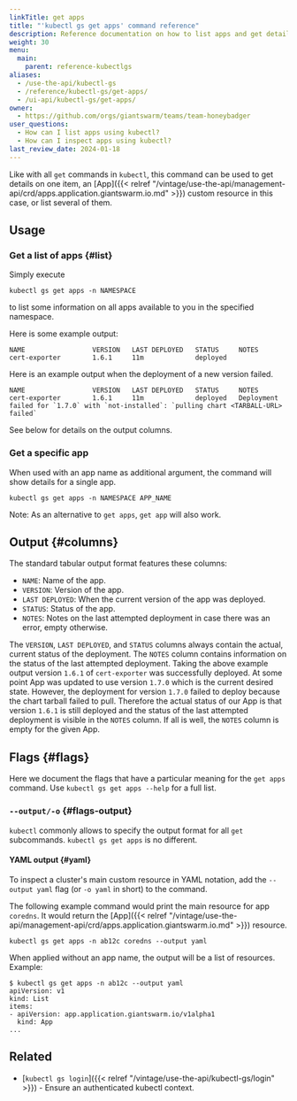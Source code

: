 ```yaml
---
linkTitle: get apps
title: "'kubectl gs get apps' command reference"
description: Reference documentation on how to list apps and get details for a single app using 'kubectl gs'.
weight: 30
menu:
  main:
    parent: reference-kubectlgs
aliases:
  - /use-the-api/kubectl-gs
  - /reference/kubectl-gs/get-apps/
  - /ui-api/kubectl-gs/get-apps/
owner:
  - https://github.com/orgs/giantswarm/teams/team-honeybadger
user_questions:
  - How can I list apps using kubectl?
  - How can I inspect apps using kubectl?
last_review_date: 2024-01-18
---
```


Like with all `get` commands in `kubectl`, this command can be used to get details on one item, an [App]({{< relref "/vintage/use-the-api/management-api/crd/apps.application.giantswarm.io.md" >}})
custom resource in this case, or list several of them.

## Usage

### Get a list of apps {#list}

Simply execute

```nohighlight
kubectl gs get apps -n NAMESPACE
```

to list some information on all apps available to you in the specified namespace.

Here is some example output:

```nohighlight
NAME                 VERSION   LAST DEPLOYED   STATUS     NOTES
cert-exporter        1.6.1     11m             deployed
```

Here is an example output when the deployment of a new version failed.

```nohighlight
NAME                 VERSION   LAST DEPLOYED   STATUS     NOTES
cert-exporter        1.6.1     11m             deployed   Deployment failed for `1.7.0` with `not-installed`: `pulling chart <TARBALL-URL> failed`
```

See below for details on the output columns.

### Get a specific app

When used with an app name as additional argument, the command will show details for a single app.

```nohighlight
kubectl gs get apps -n NAMESPACE APP_NAME
```

Note: As an alternative to `get apps`, `get app` will also work.

## Output {#columns}

The standard tabular output format features these columns:

- `NAME`: Name of the app.
- `VERSION`: Version of the app.
- `LAST DEPLOYED`: When the current version of the app was deployed.
- `STATUS`: Status of the app.
- `NOTES`: Notes on the last attempted deployment in case there was an error, empty otherwise.

The `VERSION`, `LAST DEPLOYED`, and `STATUS` columns always contain the actual, current status of the deployment. The `NOTES` column contains information on the status of the last attempted deployment. Taking the above example output version `1.6.1` of `cert-exporter` was successfully deployed. At some point App was updated to use version `1.7.0` which is the current desired state. However, the deployment for version `1.7.0` failed to deploy because the chart tarball failed to pull. Therefore the actual status of our App is that version `1.6.1` is still deployed and the status of the last attempted deployment is visible in the `NOTES` column. If all is well, the `NOTES` column is empty for the given App.

## Flags {#flags}

Here we document the flags that have a particular meaning for the `get apps` command. Use `kubectl gs get apps --help` for a full list.

### `--output/-o` {#flags-output}

`kubectl` commonly allows to specify the output format for all `get` subcommands. `kubectl gs get apps` is no different.

#### YAML output {#yaml}

To inspect a cluster's main custom resource in YAML notation, add the `--output yaml` flag (or `-o yaml` in short) to the command.

The following example command would print the main resource for app `coredns`. It would return the [App]({{< relref "/vintage/use-the-api/management-api/crd/apps.application.giantswarm.io.md" >}}) resource.

```nohighlight
kubectl gs get apps -n ab12c coredns --output yaml
```

When applied without an app name, the output will be a list of resources. Example:

```nohighlight
$ kubectl gs get apps -n ab12c --output yaml
apiVersion: v1
kind: List
items:
- apiVersion: app.application.giantswarm.io/v1alpha1
  kind: App
...
```

## Related

- [`kubectl gs login`]({{< relref "/vintage/use-the-api/kubectl-gs/login" >}}) - Ensure an authenticated kubectl context.
